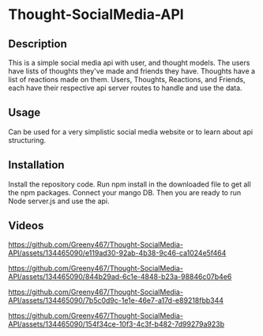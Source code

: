 # Thought-SocialMedia-API

## Description
This is a simple social media api with user, and thought models. The users have lists of thoughts they've made and friends they have. Thoughts have a list of reactions made on them. Users, Thoughts, Reactions, and Friends, each have their respective api server routes to handle and use the data. 

## Usage
Can be used for a very simplistic social media website or to learn about api structuring.

## Installation
Install the repository code. Run npm install in the downloaded file to get all the npm packages. Connect your mango DB. Then you are ready to run Node server.js and use the api. 

## Videos


https://github.com/Greeny467/Thought-SocialMedia-API/assets/134465090/e119ad30-92ab-4b38-9c46-ca1024e5f464

https://github.com/Greeny467/Thought-SocialMedia-API/assets/134465090/844b29ad-6c1e-4848-b23a-98846c07b4e6

https://github.com/Greeny467/Thought-SocialMedia-API/assets/134465090/7b5c0d9c-1e1e-46e7-a17d-e89218fbb344

https://github.com/Greeny467/Thought-SocialMedia-API/assets/134465090/154f34ce-10f3-4c3f-b482-7d99279a923b

